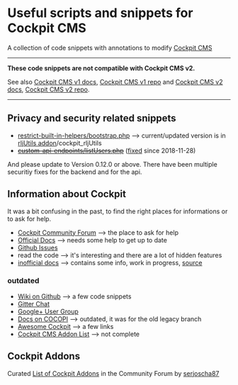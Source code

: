 # Useful scripts and snippets for Cockpit CMS

A collection of code snippets with annotations to modify [Cockpit CMS](https://github.com/agentejo/cockpit)

---

**These code snippets are not compatible with Cockpit CMS v2.**

See also [Cockpit CMS v1 docs](https://v1.getcockpit.com/documentation), [Cockpit CMS v1 repo](https://github.com/agentejo/cockpit) and [Cockpit CMS v2 docs](https://getcockpit.com/documentation/), [Cockpit CMS v2 repo](https://github.com/Cockpit-HQ/Cockpit).

---

## Privacy and security related snippets

* [restrict-built-in-helpers/bootstrap.php](https://github.com/raffaelj/cockpit-scripts/blob/master/restrict-built-in-helpers/bootstrap.php) --> current/updated version is in [rljUtils addon](https://github.com/raffaelj)/cockpit_rljUtils
* <del>[custom-api-endpoints/listUsers.php](https://github.com/raffaelj/cockpit-scripts/blob/master/custom-api-endpoints/listUsers.php)</del> ([fixed][1] since 2018-11-28)

And please update to Version 0.12.0 or above. There have been multiple securitiy fixes for the backend and for the api.

## Information about Cockpit

It was a bit confusing in the past, to find the right places for informations or to ask for help.

* [Cockpit Community Forum](https://discourse.getcockpit.com/) --> the place to ask for help
* [Official Docs](https://getcockpit.com/documentation) --> needs some help to get up to date
* [Github Issues](https://github.com/agentejo/cockpit/issues)
* read the code --> it's interesting and there are a lot of hidden features
* [inofficial docs](https://zeraton.gitlab.io/cockpit-docs/) --> contains some info, work in progress, [source](https://github.com/zeraton-de/cockpit-docs)

### outdated

* [Wiki on Github](https://github.com/agentejo/cockpit/wiki) --> a few code snippets
* [Gitter Chat](https://gitter.im/COCOPi/cockpit)
* [Google+ User Group](https://plus.google.com/communities/114909939320646034687)
* [Docs on COCOPI](https://github.com/COCOPi/cockpit-docs) --> outdated, it was for the old legacy branch
* [Awesome Cockpit](https://github.com/muoto/awesome-cockpit) --> a few links
* [Cockpit CMS Addon List](https://github.com/muoto/CockpitCMSAddons) --> not complete

## Cockpit Addons

Curated [List of Cockpit Addons](https://discourse.getcockpit.com/t/list-of-cockpit-addons/234) in the Community Forum by [serjoscha87](https://github.com/serjoscha87)


[1]: https://github.com/agentejo/cockpit/commit/2ed6bc45c89b836b9fd701d56df91bc03a4457c7#diff-2ea5a82a7d5b8bfdd9f886075f0306bcR144
